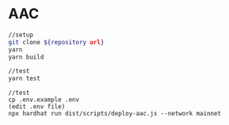 # AAC

```bash
//setup
git clone ${repository url}
yarn
yarn build
```

```bash
//test
yarn test
```

```deploy
//test
cp .env.example .env
(edit .env file)
npx hardhat run dist/scripts/deploy-aac.js --network mainnet
```
